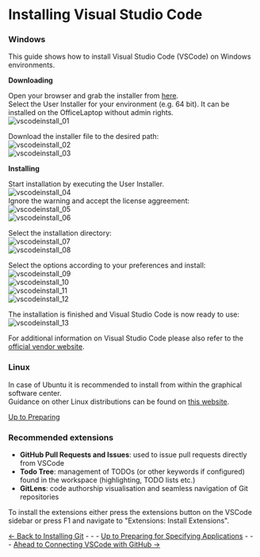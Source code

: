 # Installing Visual Studio Code

### Windows

This guide shows how to install Visual Studio Code (VSCode) on Windows environments.

**Downloading**

Open your browser and grab the installer from [here](https://code.visualstudio.com/download).  
Select the User Installer for your environment (e.g. 64 bit).
It can be installed on the OfficeLaptop without admin rights.  
![vscodeinstall_01](https://user-images.githubusercontent.com/57349523/151799917-28882154-78cc-4152-af05-cdb5abf648ea.jpg)

Download the installer file to the desired path:  
![vscodeinstall_02](https://user-images.githubusercontent.com/57349523/151799937-1d5859a8-522c-4d50-bb44-8034304d8ccd.jpg)  
![vscodeinstall_03](https://user-images.githubusercontent.com/57349523/151799939-3a878369-fe04-402b-902d-9eba13d00f33.jpg)

**Installing**

Start installation by executing the User Installer.  
![vscodeinstall_04](https://user-images.githubusercontent.com/57349523/151799943-bc68df72-429c-4238-83a9-a78db9c7be8e.jpg)  
Ignore the warning and accept the license aggreement:  
![vscodeinstall_05](https://user-images.githubusercontent.com/57349523/151799944-5f197217-bd0c-418d-b818-e4f10477d219.jpg)  
![vscodeinstall_06](https://user-images.githubusercontent.com/57349523/151799946-d035f56e-ddb1-46e1-9557-a07b0159fd06.jpg)  

Select the installation directory:  
![vscodeinstall_07](https://user-images.githubusercontent.com/57349523/151799949-8433884d-f24e-44dd-82e5-fb78077f75b7.jpg)  
![vscodeinstall_08](https://user-images.githubusercontent.com/57349523/151799953-3d4c9d7c-b466-4caf-a395-b246b72203bc.jpg)  

Select the options according to your preferences and install:  
![vscodeinstall_09](https://user-images.githubusercontent.com/57349523/151799954-728fc474-a2fd-4949-8311-042c8de61e42.jpg)  
![vscodeinstall_10](https://user-images.githubusercontent.com/57349523/151799955-9addde80-bf85-4c1a-96e4-27916d9d3e3f.jpg)  
![vscodeinstall_11](https://user-images.githubusercontent.com/57349523/151802207-3746f187-761a-4d1e-9c08-c75bb11ed221.jpg)  
![vscodeinstall_12](https://user-images.githubusercontent.com/57349523/151799958-51b01d92-5203-476b-8a61-c764bb294e8d.jpg)  

The installation is finished and Visual Studio Code is now ready to use:  
![vscodeinstall_13](https://user-images.githubusercontent.com/57349523/151799960-28c17da8-24f4-4ea9-ad6e-a244f7e79e10.jpg)

For additional information on Visual Studio Code please also refer to the [official vendor website](https://code.visualstudio.com/docs/supporting/faq).

### Linux

In case of Ubuntu it is recommended to install from within the graphical software center.  
Guidance on other Linux distributions can be found on [this website](https://code.visualstudio.com/docs/setup/linux).

[Up to Preparing](../PreparingSpecifying.md)

### Recommended extensions

* **GitHub Pull Requests and Issues**: used to issue pull requests directly from VSCode
* **Todo Tree**: management of TODOs (or other keywords if configured) found in the workspace (highlighting, TODO lists etc.)
* **GitLens**: code authorship visualisation and seamless navigation of Git repositories

To install the extensions either press the extensions button on the VSCode sidebar or press F1 and navigate to "Extensions: Install Extensions".


[<- Back to Installing Git](../InstallingGit/InstallingGit.md) - - - [Up to Preparing for Specifying Applications](../PreparingSpecifying.md) - - - [Ahead to Connecting VSCode with GitHub ->](../VSCode2GitHub/VSCode2GitHub.md)